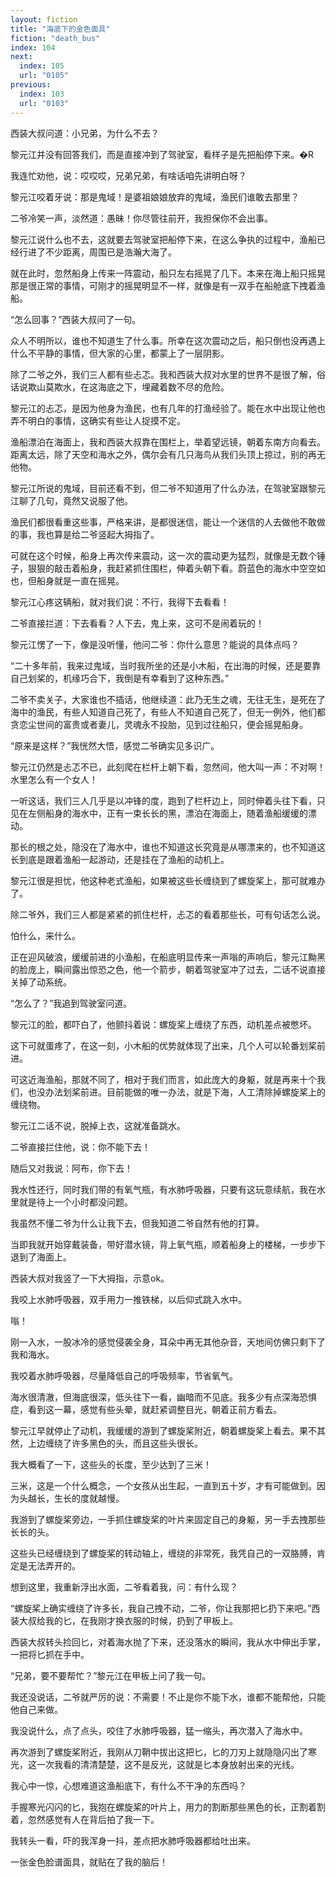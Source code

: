 ```yaml
---
layout: fiction
title: "海底下的金色面具"
fiction: "death_bus"
index: 104
next:
  index: 105
  url: "0105"
previous:
  index: 103
  url: "0103"
---
```

西装大叔问道：小兄弟，为什么不去？

黎元江并没有回答我们，而是直接冲到了驾驶室，看样子是先把船停下来。�R

我连忙劝他，说：哎哎哎，兄弟兄弟，有啥话咱先讲明白呀？

黎元江咬着牙说：那是鬼域！是婆祖娘娘放弃的鬼域，渔民们谁敢去那里？

二爷冷笑一声，淡然道：愚昧！你尽管往前开，我担保你不会出事。

黎元江说什么也不去，这就要去驾驶室把船停下来，在这么争执的过程中，渔船已经行进了不少距离，周围已是浩瀚大海了。

就在此时，忽然船身上传来一阵震动，船只左右摇晃了几下。本来在海上船只摇晃那是很正常的事情，可刚才的摇晃明显不一样，就像是有一双手在船舱底下拽着渔船。

“怎么回事？”西装大叔问了一句。

众人不明所以，谁也不知道生了什么事。所幸在这次震动之后，船只倒也没再遇上什么不平静的事情，但大家的心里，都蒙上了一层阴影。

除了二爷之外，我们三人都有些忐忑。我和西装大叔对水里的世界不是很了解，俗话说欺山莫欺水，在这海底之下，埋藏着数不尽的危险。

黎元江的忐忑，是因为他身为渔民，也有几年的打渔经验了。能在水中出现让他也弄不明白的事情，这确实有些让人捉摸不定。

渔船漂泊在海面上，我和西装大叔靠在围栏上，举着望远镜，朝着东南方向看去。距离太远，除了天空和海水之外，偶尔会有几只海鸟从我们头顶上掠过，别的再无他物。

黎元江所说的鬼域，目前还看不到，但二爷不知道用了什么办法，在驾驶室跟黎元江聊了几句，竟然又说服了他。

渔民们都很看重这些事，严格来讲，是都很迷信，能让一个迷信的人去做他不敢做的事，我也算是给二爷竖起大拇指了。

可就在这个时候，船身上再次传来震动，这一次的震动更为猛烈，就像是无数个锤子，狠狠的敲击着船身，我赶紧抓住围栏，伸着头朝下看。蔚蓝色的海水中空空如也，但船身就是一直在摇晃。

黎元江心疼这辆船，就对我们说：不行，我得下去看看！

二爷直接拦道：下去看看？人下去，鬼上来，这可不是闹着玩的！

黎元江愣了一下，像是没听懂，他问二爷：你什么意思？能说的具体点吗？

“二十多年前，我来过鬼域，当时我所坐的还是小木船，在出海的时候，还是要靠自己划桨的，机缘巧合下，我倒是有幸看到了这种东西。”

二爷不卖关子，大家谁也不插话，他继续道：此乃无生之魂，无往无生，是死在了海中的渔民，有些人知道自己死了，有些人不知道自己死了，但无一例外，他们都贪恋尘世间的富贵或者妻儿，灵魂永不投胎，见到过往船只，便会摇晃船身。

“原来是这样？”我恍然大悟，感觉二爷确实见多识广。

黎元江仍然是忐忑不已，此刻爬在栏杆上朝下看，忽然间，他大叫一声：不对啊！水里怎么有一个女人！

一听这话，我们三人几乎是以冲锋的度，跑到了栏杆边上，同时伸着头往下看，只见在左侧船身的海水中，正有一束长长的黑，漂泊在海面上，随着渔船缓缓的漂动。

那长的根之处，隐没在了海水中，谁也不知道这长究竟是从哪漂来的，也不知道这长到底是跟着渔船一起游动，还是挂在了渔船的动机上。

黎元江很是担忧，他这种老式渔船，如果被这些长缠绕到了螺旋桨上，那可就难办了。

除二爷外，我们三人都是紧紧的抓住栏杆，忐忑的看着那些长，可有句话怎么说。

怕什么，来什么。

正在迎风破浪，缓缓前进的小渔船，在船底明显传来一声嗡的声响后，黎元江黝黑的脸庞上，瞬间露出惊恐之色，他一个箭步，朝着驾驶室冲了过去，二话不说直接关掉了动系统。

“怎么了？”我追到驾驶室问道。

黎元江的脸，都吓白了，他颤抖着说：螺旋桨上缠绕了东西，动机差点被憋坏。

这下可就蛋疼了，在这一刻，小木船的优势就体现了出来，几个人可以轮番划桨前进。

可这近海渔船，那就不同了，相对于我们而言，如此庞大的身躯，就是再来十个我们，也没办法划桨前进。目前能做的唯一办法，就是下海，人工清除掉螺旋桨上的缠绕物。

黎元江二话不说，脱掉上衣，这就准备跳水。

二爷直接拦住他，说：你不能下去！

随后又对我说：阿布，你下去！

我水性还行，同时我们带的有氧气瓶，有水肺呼吸器，只要有这玩意续航，我在水里就是待上一个小时都没问题。

我虽然不懂二爷为什么让我下去，但我知道二爷自然有他的打算。

当即我就开始穿戴装备，带好潜水镜，背上氧气瓶，顺着船身上的楼梯，一步步下退到了海面上。

西装大叔对我竖了一下大拇指，示意ok。

我咬上水肺呼吸器，双手用力一推铁梯，以后仰式跳入水中。

嗡！

刚一入水，一股冰冷的感觉侵袭全身，耳朵中再无其他杂音，天地间仿佛只剩下了我和海水。

我咬着水肺呼吸器，尽量降低自己的呼吸频率，节省氧气。

海水很清澈，但海底很深，低头往下一看，幽暗而不见底。我多少有点深海恐惧症，看到这一幕，感觉有些头晕，就赶紧调整目光，朝着正前方看去。

黎元江早就停止了动机，我缓缓的游到了螺旋桨附近，朝着螺旋桨上看去。果不其然，上边缠绕了许多黑色的头，而且这些头很长。

我大概看了一下，这些头的长度，至少达到了三米！

三米，这是一个什么概念，一个女孩从出生起，一直到五十岁，才有可能做到。因为头越长，生长的度就越慢。

我游到了螺旋桨旁边，一手抓住螺旋桨的叶片来固定自己的身躯，另一手去拽那些长长的头。

这些头已经缠绕到了螺旋桨的转动轴上，缠绕的非常死，我凭自己的一双胳膊，肯定是无法弄开的。

想到这里，我重新浮出水面，二爷看着我，问：有什么现？

“螺旋桨上确实缠绕了许多长，我自己拽不动，二爷，你让我那把匕扔下来吧。”西装大叔给我的匕，在我刚才换衣服的时候，扔到了甲板上。

西装大叔转头捡回匕，对着海水抛了下来，还没落水的瞬间，我从水中伸出手掌，一把将匕抓在手中。

“兄弟，要不要帮忙？”黎元江在甲板上问了我一句。

我还没说话，二爷就严厉的说：不需要！不止是你不能下水，谁都不能帮他，只能他自己来做。

我没说什么，点了点头，咬住了水肺呼吸器，猛一缩头，再次潜入了海水中。

再次游到了螺旋桨附近，我刚从刀鞘中拔出这把匕，匕的刀刃上就隐隐闪出了寒光，这一次我看的清清楚楚，这不是反光，这就是匕本身放射出来的光线。

我心中一惊，心想难道这渔船底下，有什么不干净的东西吗？

手握寒光闪闪的匕，我抱在螺旋桨的叶片上，用力的割断那些黑色的长，正割着割着，忽然感觉有人在背后拍了我一下。

我转头一看，吓的我浑身一抖，差点把水肺呼吸器都给吐出来。

一张金色脸谱面具，就贴在了我的脑后！